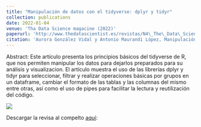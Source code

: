 ```yaml
---
title: "Manipulación de datos con el tidyverse: dplyr y tidyr"
collection: publications
date: 2022-01-04
venue: 'Tha Data Science magacine (2022)'
paperurl: 'http://www.thedatascientist.es/revistas/N4\_The\_Data\_Scientist\_Magazine.pdf'
citation: 'Aurora González Vidal y Antonio Maurandi López, Manipulación de datos con el tidyverse: dplyr y tidyr, Tha Data Science magacine, 4, 42-50, ISSN: 2792-3592, http://www.thedatascientist.es/revistas/N4_The_Data_Scientist_Magazine.pdf'
---
```


Abstract: Este artículo presenta los principios básicos del tidyverse de R, que nos permiten manipular los datos para dejarlos preparados para su análisis y visualizacion. El artículo muestra el uso de las librerías dplyr y tidyr para seleccionar, filtrar y realizar operaciones básicas por grupos en un dataframe, cambiar el formato de las tablas y las columnas del mismo entre otras, así como el uso de pipes para facilitar la lectura y reutilización del código.

![](https://amaurandi.github.io/files/datasciencemagacine1.png)


Descargar la revisa al compelto [aquí](https://amaurandi.github.io/files/N4_The_Data_Scientist_Magazine.pdf): 


